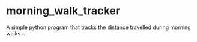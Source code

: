 # morning_walk_tracker
A simple python program that tracks the distance travelled during morning walks...
